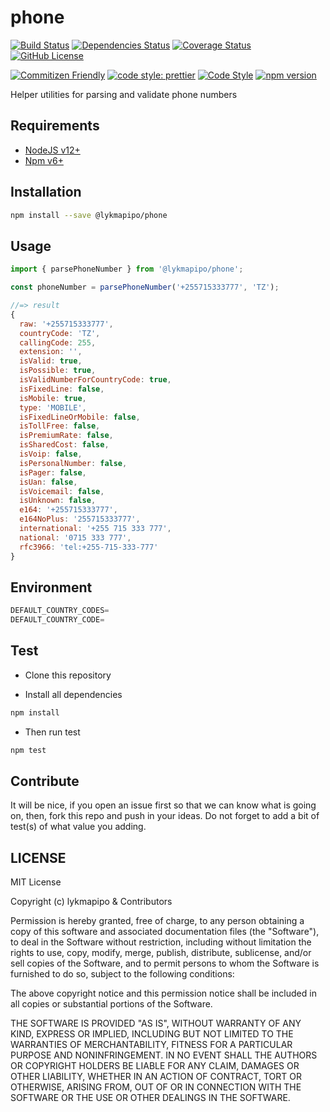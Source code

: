 # phone

[![Build Status](https://travis-ci.org/lykmapipo/phone.svg?branch=master)](https://travis-ci.org/lykmapipo/phone)
[![Dependencies Status](https://david-dm.org/lykmapipo/phone.svg)](https://david-dm.org/lykmapipo/phone)
[![Coverage Status](https://coveralls.io/repos/github/lykmapipo/phone/badge.svg?branch=master)](https://coveralls.io/github/lykmapipo/phone?branch=master)
[![GitHub License](https://img.shields.io/github/license/lykmapipo/phone)](https://github.com/lykmapipo/phone/blob/master/LICENSE) 

[![Commitizen Friendly](https://img.shields.io/badge/commitizen-friendly-brightgreen.svg)](http://commitizen.github.io/cz-cli/)
[![code style: prettier](https://img.shields.io/badge/code_style-prettier-ff69b4.svg)](https://github.com/prettier/prettier)
[![Code Style](https://badgen.net/badge/code%20style/airbnb/ff5a5f?icon=airbnb)](https://github.com/airbnb/javascript)
[![npm version](https://img.shields.io/npm/v/@lykmapipo/phone)](https://www.npmjs.com/package/@lykmapipo/phone)

Helper utilities for parsing and validate phone numbers

## Requirements

- [NodeJS v12+](https://nodejs.org)
- [Npm v6+](https://www.npmjs.com/)

## Installation

```sh
npm install --save @lykmapipo/phone
```

## Usage

```js
import { parsePhoneNumber } from '@lykmapipo/phone';

const phoneNumber = parsePhoneNumber('+255715333777', 'TZ');

//=> result
{ 
  raw: '+255715333777',
  countryCode: 'TZ',
  callingCode: 255,
  extension: '',
  isValid: true,
  isPossible: true,
  isValidNumberForCountryCode: true,
  isFixedLine: false,
  isMobile: true,
  type: 'MOBILE',
  isFixedLineOrMobile: false,
  isTollFree: false,
  isPremiumRate: false,
  isSharedCost: false,
  isVoip: false,
  isPersonalNumber: false,
  isPager: false,
  isUan: false,
  isVoicemail: false,
  isUnknown: false,
  e164: '+255715333777',
  e164NoPlus: '255715333777',
  international: '+255 715 333 777',
  national: '0715 333 777',
  rfc3966: 'tel:+255-715-333-777'
}
```

## Environment
```js
DEFAULT_COUNTRY_CODES=
DEFAULT_COUNTRY_CODE=
```

## Test

- Clone this repository

- Install all dependencies

```sh
npm install
```

- Then run test

```sh
npm test
```

## Contribute

It will be nice, if you open an issue first so that we can know what is going on, then, fork this repo and push in your ideas. Do not forget to add a bit of test(s) of what value you adding.

## LICENSE

MIT License

Copyright (c) lykmapipo & Contributors

Permission is hereby granted, free of charge, to any person obtaining a copy of this software and associated documentation files (the "Software"), to deal in the Software without restriction, including without limitation the rights to use, copy, modify, merge, publish, distribute, sublicense, and/or sell copies of the Software, and to permit persons to whom the Software is furnished to do so, subject to the following conditions:

The above copyright notice and this permission notice shall be included in all copies or substantial portions of the Software.

THE SOFTWARE IS PROVIDED "AS IS", WITHOUT WARRANTY OF ANY KIND, EXPRESS OR IMPLIED, INCLUDING BUT NOT LIMITED TO THE WARRANTIES OF MERCHANTABILITY, FITNESS FOR A PARTICULAR PURPOSE AND NONINFRINGEMENT. IN NO EVENT SHALL THE AUTHORS OR COPYRIGHT HOLDERS BE LIABLE FOR ANY CLAIM, DAMAGES OR OTHER LIABILITY, WHETHER IN AN ACTION OF CONTRACT, TORT OR OTHERWISE, ARISING FROM, OUT OF OR IN CONNECTION WITH THE SOFTWARE OR THE USE OR OTHER DEALINGS IN THE SOFTWARE.
